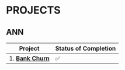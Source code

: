 # PROJECTS


## ANN
| Project | Status of Completion |
| ----- | -----|
| 1. [**Bank Churn**](https://github.com/vaasu2002/PROJECTS/blob/main/Artificial%20Neural%20Network/Bank_Churn.ipynb) | :white_check_mark: |
